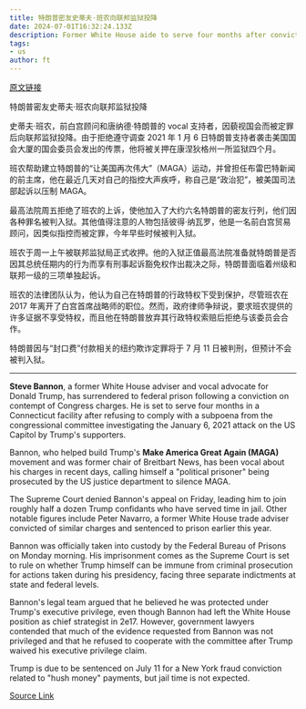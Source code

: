 ```yaml
---
title: 特朗普密友史蒂夫·班农向联邦监狱投降
date: 2024-07-01T16:32:24.133Z
description: Former White House aide to serve four months after conviction on contempt of Congress charges
tags: 
- us
author: ft
---
```


[原文链接](https://ft.com/content/801b8896-70bc-4ea7-831f-0c338a2b1cfb)

特朗普密友史蒂夫·班农向联邦监狱投降

史蒂夫·班农，前白宫顾问和唐纳德·特朗普的 vocal 支持者，因藐视国会而被定罪后向联邦监狱投降。由于拒绝遵守调查 2021 年 1 月 6 日特朗普支持者袭击美国国会大厦的国会委员会发出的传票，他将被关押在康涅狄格州一所监狱四个月。

班农帮助建立特朗普的“让美国再次伟大”（MAGA）运动，并曾担任布雷巴特新闻的前主席，他在最近几天对自己的指控大声疾呼，称自己是“政治犯”，被美国司法部起诉以压制 MAGA。

最高法院周五拒绝了班农的上诉，使他加入了大约六名特朗普的密友行列，他们因各种罪名被判入狱。其他值得注意的人物包括彼得·纳瓦罗，他是一名前白宫贸易顾问，因类似指控而被定罪，今年早些时候被判入狱。

班农于周一上午被联邦监狱局正式收押。他的入狱正值最高法院准备就特朗普是否因其总统任期内的行为而享有刑事起诉豁免权作出裁决之际，特朗普面临着州级和联邦一级的三项单独起诉。

班农的法律团队认为，他认为自己在特朗普的行政特权下受到保护，尽管班农在 2017 年离开了白宫首席战略师的职位。然而，政府律师争辩说，要求班农提供的许多证据不享受特权，而且他在特朗普放弃其行政特权索赔后拒绝与该委员会合作。

特朗普因与“封口费”付款相关的纽约欺诈定罪将于 7 月 11 日被判刑，但预计不会被判入狱。

---

 **Steve Bannon**, a former White House adviser and vocal advocate for Donald Trump, has surrendered to federal prison following a conviction on contempt of Congress charges. He is set to serve four months in a Connecticut facility after refusing to comply with a subpoena from the congressional committee investigating the January 6, 2021 attack on the US Capitol by Trump's supporters.

Bannon, who helped build Trump's **Make America Great Again (MAGA)** movement and was former chair of Breitbart News, has been vocal about his charges in recent days, calling himself a "political prisoner" being prosecuted by the US justice department to silence MAGA.

The Supreme Court denied Bannon's appeal on Friday, leading him to join roughly half a dozen Trump confidants who have served time in jail. Other notable figures include Peter Navarro, a former White House trade adviser convicted of similar charges and sentenced to prison earlier this year.

Bannon was officially taken into custody by the Federal Bureau of Prisons on Monday morning. His imprisonment comes as the Supreme Court is set to rule on whether Trump himself can be immune from criminal prosecution for actions taken during his presidency, facing three separate indictments at state and federal levels.

Bannon's legal team argued that he believed he was protected under Trump's executive privilege, even though Bannon had left the White House position as chief strategist in 2e17. However, government lawyers contended that much of the evidence requested from Bannon was not privileged and that he refused to cooperate with the committee after Trump waived his executive privilege claim.

Trump is due to be sentenced on July 11 for a New York fraud conviction related to "hush money" payments, but jail time is not expected.

[Source Link](https://ft.com/content/801b8896-70bc-4ea7-831f-0c338a2b1cfb)

